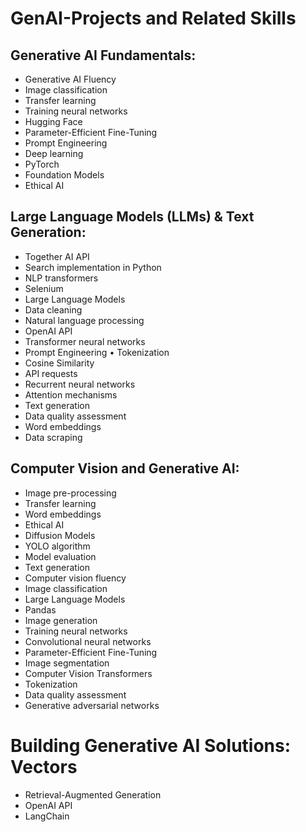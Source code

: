 # GenAI-Projects and Related Skills 
## Generative AI Fundamentals: 
- Generative AI Fluency
- Image classification
- Transfer learning
- Training neural networks
- Hugging Face
- Parameter-Efficient Fine-Tuning
- Prompt Engineering
- Deep learning
- PyTorch
- Foundation Models
- Ethical AI

## Large Language Models (LLMs) & Text Generation: 
- Together AI API
- Search implementation in Python
- NLP transformers
- Selenium
- Large Language Models
- Data cleaning
- Natural language processing
- OpenAI API
- Transformer neural networks
- Prompt Engineering • Tokenization
- Cosine Similarity
- API requests
- Recurrent neural networks
- Attention mechanisms
- Text generation
- Data quality assessment
- Word embeddings
- Data scraping

## Computer Vision and Generative AI: 
- Image pre-processing
- Transfer learning
- Word embeddings
- Ethical AI
- Diffusion Models
- YOLO algorithm
- Model evaluation
- Text generation
- Computer vision fluency
- Image classification
- Large Language Models
- Pandas
- Image generation
- Training neural networks
- Convolutional neural networks
- Parameter-Efficient Fine-Tuning
- Image segmentation
- Computer Vision Transformers
- Tokenization
- Data quality assessment
- Generative adversarial networks

# Building Generative AI Solutions: Vectors
- Retrieval-Augmented Generation
- OpenAI API
- LangChain
